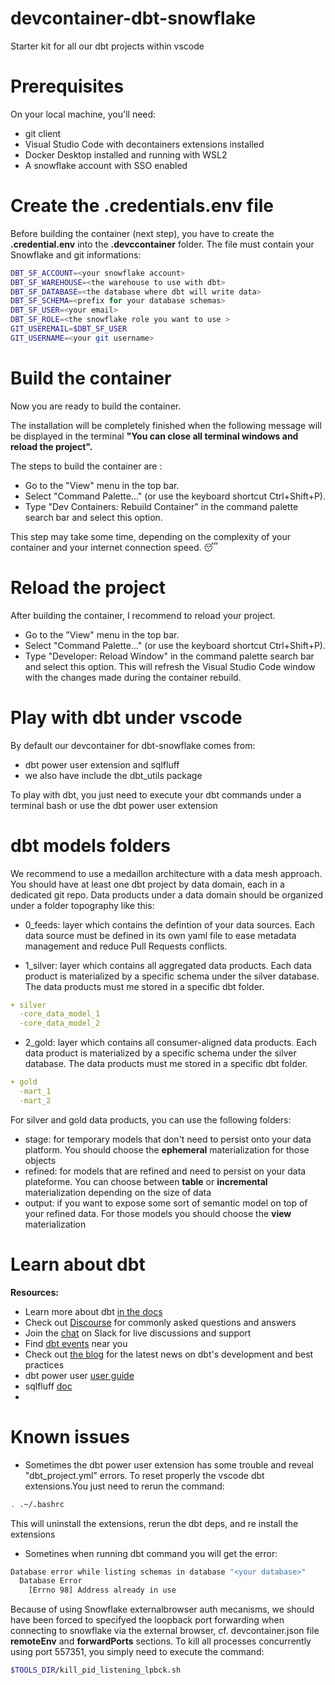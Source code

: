 # devcontainer-dbt-snowflake
Starter kit for all our dbt projects within vscode

# Prerequisites
On your local machine, you'll need:
- git client
- Visual Studio Code with decontainers extensions installed
- Docker Desktop installed and running with WSL2
- A snowflake account with SSO enabled

# Create the .credentials.env file
Before building the container (next step), you have to create the **.credential.env** into the **.devccontainer** folder.
The file must contain your Snowflake and git informations:

```bash
DBT_SF_ACCOUNT=<your snowflake account>
DBT_SF_WAREHOUSE=<the warehouse to use with dbt>
DBT_SF_DATABASE=<the database where dbt will write data>
DBT_SF_SCHEMA=<prefix for your database schemas>
DBT_SF_USER=<your email>
DBT_SF_ROLE=<the snowflake role you want to use >
GIT_USEREMAIL=$DBT_SF_USER
GIT_USERNAME=<your git username>
```

# Build the container
Now you are ready to build the container.

The installation will be completely finished when the following message will be displayed in the terminal **"You can close all terminal windows and reload the project".**

The steps to build the container are :
- Go to the "View" menu in the top bar.
- Select "Command Palette..." (or use the keyboard shortcut Ctrl+Shift+P).
- Type "Dev Containers: Rebuild Container" in the command palette search bar and select this option.

This step may take some time, depending on the complexity of your container and your internet connection speed. 😴

# Reload the project
After building the container, I recommend to reload your project.
- Go to the "View" menu in the top bar.
- Select "Command Palette..." (or use the keyboard shortcut Ctrl+Shift+P).
- Type "Developer: Reload Window" in the command palette search bar and select this option.
This will refresh the Visual Studio Code window with the changes made during the container rebuild.

# Play with dbt under vscode
By default our devcontainer for dbt-snowflake comes from:
- dbt power user extension and sqlfluff
- we also have include the dbt_utils package

To play with dbt, you just need to execute your dbt commands under a terminal bash or use the dbt power user extension

# dbt models folders
We recommend to use a medaillon architecture with a data mesh approach.
You should have at least one dbt project by data domain, each in a dedicated git repo. 
Data products under a data domain should be organized under a folder topography like this:

- 0_feeds: layer which contains the defintion of your data sources. Each data source must be defined in its own yaml file to ease metadata management and reduce Pull Requests conflicts.

- 1_silver: layer which contains all aggregated data products. Each data product is materialized by a specific schema under the silver database. The data products must me stored in a specific dbt folder.
~~~yaml
+ silver
  -core_data_model_1
  -core_data_model_2
~~~

- 2_gold: layer which contains all consumer-aligned data products. Each data product is materialized by a specific schema under the silver database. The data products must me stored in a specific dbt folder.
~~~yaml
+ gold
  -mart_1
  -mart_2
~~~

For silver and gold data products, you can use the following folders:
- stage: for temporary models that don't need to persist onto your data platform. You should choose the **ephemeral** materialization for those objects
- refined: for models that are refined and need to persist on your data plateforme. You can choose between **table** or **incremental** materialization depending on the size of data
- output: if you want to expose some sort of semantic model on top of your refined data. For those models you should choose the **view** materialization

# Learn about dbt
**Resources:**
- Learn more about dbt [in the docs](https://docs.getdbt.com/docs/introduction)
- Check out [Discourse](https://discourse.getdbt.com/) for commonly asked questions and answers
- Join the [chat](https://community.getdbt.com/) on Slack for live discussions and support
- Find [dbt events](https://events.getdbt.com) near you
- Check out [the blog](https://blog.getdbt.com/) for the latest news on dbt's development and best practices
- dbt power user [user guide](https://github.com/AltimateAI/vscode-dbt-power-user#HOW-TO-SETUP-THE-EXTENSION)
- sqlfluff [doc](https://github.com/sqlfluff/sqlfluff)
- 
# Known issues
- Sometimes the dbt power user extension has some trouble and reveal "dbt_project.yml" errors.
To reset properly the vscode dbt extensions.You just need to rerun the command:
~~~bash
. .~/.bashrc
~~~
This will uninstall the extensions, rerun the dbt deps, and re install the extensions

- Sometines when running dbt command you will get the error:
~~~bash
Database error while listing schemas in database "<your database>"
  Database Error
    [Errno 98] Address already in use
~~~
Because of using Snowflake externalbrowser auth mecanisms, we should have been forced to specifyed the loopback port forwarding when connecting to snowflake via the external browser, cf. devcontainer.json file **remoteEnv** and **forwardPorts** sections.
To kill all processes concurrently using port 557351, you simply need to execute the command:
~~~bash
$TOOLS_DIR/kill_pid_listening_lpbck.sh
~~~
